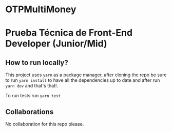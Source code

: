 # OTPMultiMoney

# Prueba Técnica de Front-End Developer (Junior/Mid)

## How to run locally?

This project uses `yarn` as a package manager, after cloning the repo be sure to run `yarn install` to have all the dependencies up to date and after run `yarn dev` and that's that!.

To run tests run `yarn test`

## Collaborations

No collaboration for this repo please.
